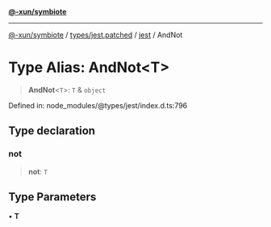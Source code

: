 [**@-xun/symbiote**](../../../../../README.md)

***

[@-xun/symbiote](../../../../../README.md) / [types/jest.patched](../../../README.md) / [jest](../README.md) / AndNot

# Type Alias: AndNot\<T\>

> **AndNot**\<`T`\>: `T` & `object`

Defined in: node\_modules/@types/jest/index.d.ts:796

## Type declaration

### not

> **not**: `T`

## Type Parameters

• **T**
